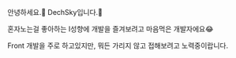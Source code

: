 안녕하세요.👋 DechSky입니다.🎉

혼자노는걸 좋아하는 I성향에 개발을 즐겨보려고 마음먹은 개발자에요😂

Front 개발을 주로 하고있지만, 뭐든 가리지 않고 접해보려고 노력중이랍니다.

<!---
dechSky/dechSky is a ✨ special ✨ repository because its `README.md` (this file) appears on your GitHub profile.
You can click the Preview link to take a look at your changes.
--->
